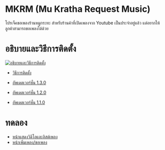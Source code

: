 # MKRM (Mu Kratha Request Music)

โปรเจ็คขอเพลงร้านหมูกระทะ สำหรับร้านค้าที่เปิดเพลงจาก Youtube เป็นประจำอยู่แล้ว แต่อยากให้ลูกค้าสามารถขอเพลงได้ด้วย

# อธิบายและวิธีการติดตั้ง

[![อธิบายและวิธีการติดตั้ง](https://img.youtube.com/vi/1ZGIKMEDoKw/0.jpg)](https://www.youtube.com/watch?v=1ZGIKMEDoKw)

- [วิธีการติดตั้ง](https://github.com/boyphongsakorn/MKRM/wiki/How-To-Install)

- [อัพเดตเวอร์ชั่น 1.3.0](https://youtu.be/Q63GoveXfmw)
- [อัพเดตเวอร์ชั่น 1.2.0](https://www.youtube.com/watch?v=p20BsYgsaSg)
- [อัพเดตเวอร์ชั่น 1.1.0](https://www.youtube.com/watch?v=LX8LaEhoT3s)

# ทดลอง

- [หน้าแสดงวิดีโอและลิสต์เพลง](https://qbmkrmtest.000webhostapp.com/)
- [หน้าเพิ่มเพลง/ขอเพลง](https://qbmkrmtest.000webhostapp.com/addmusic.html)
